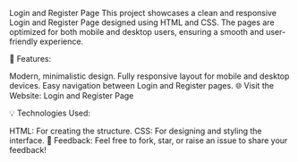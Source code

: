 Login and Register Page
This project showcases a clean and responsive Login and Register Page designed using HTML and CSS. The pages are optimized for both mobile and desktop users, ensuring a smooth and user-friendly experience.

🌟 Features:

Modern, minimalistic design.
Fully responsive layout for mobile and desktop devices.
Easy navigation between Login and Register pages.
🌐 Visit the Website:
Login and Register Page

💡 Technologies Used:

HTML: For creating the structure.
CSS: For designing and styling the interface.
📢 Feedback:
Feel free to fork, star, or raise an issue to share your feedback!
 
